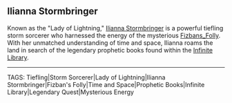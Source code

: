 ## Ilianna Stormbringer

Known as the "Lady of Lightning," [Ilianna Stormbringer](.md) is a powerful tiefling storm sorcerer who harnessed the energy of the mysterious [Fizbans_Folly](../Places/Fizbans_Folly.md). With her unmatched understanding of time and space, Ilianna roams the land in search of the legendary prophetic books found within the [Infinite Library](../Places/Infinite_Library.md).


---
TAGS: Tiefling|Storm Sorcerer|Lady of Lightning|Ilianna Stormbringer|Fizban's Folly|Time and Space|Prophetic Books|Infinite Library|Legendary Quest|Mysterious Energy

